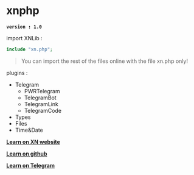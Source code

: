 # xnphp

**`version : 1.0`**

import XNLib :
```php
include "xn.php";
```
> You can import the rest of the files online with the file xn.php only!

plugins :
* Telegram
  * PWRTelegram
  * TelegramBot
  * TelegramLink
  * TelegramCode
* Types
* Files
* Time&Date

**[Learn on XN website](/)**

**[Learn on github](/LEARN.md)**

**[Learn on Telegram](http://telegram.me/xnlib)**
